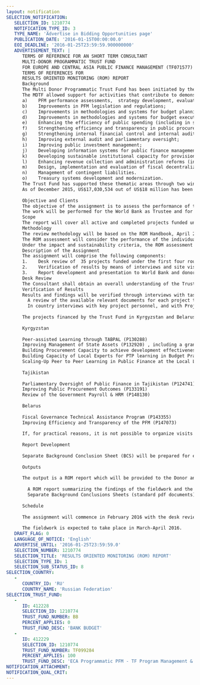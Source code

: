 ```yaml
---
layout: notification
SELECTION_NOTIFICATION: 
   SELECTION_ID: 1210774
   NOTIFICATION_TYPE_ID: 3
   TYPE_NAME: 'Advertise in Bidding Opportunities page'
   PUBLICATION_DATE: '2016-01-15T00:00:00.0'
   EOI_DEADLINE: '2016-01-25T23:59:59.900000000'
   ADVERTISEMENT_TEXT: |
      TERMS OF REFERENCE FOR AN SHORT TERM CONSULTANT
      MULTI-DONOR PROGRAMMATIC TRUST FUND 
      FOR EUROPE AND CENTRAL ASIA PUBLIC FINANCE MANAGEMENT (TF071577) 
      TERMS OF REFERENCES FOR 
      RESULTS ORIENTED MONITORING (ROM) REPORT
      Background 
      The Multi Donor Programmatic Trust Fund has been initiated by the Ministry of Finance of the Russian Federation (the Donor), as a joint Russia - World Bank program under Russia Public Financial Management Aid for Development Memorandum of Understanding to support strengthening Public Finance Management (PFM) reforms in the Europe and Central Asia (ECA) Region. The main objective of the ECA Programmatic Trust Fund for Public Finance Management (the Trust Fund) is to support improvements in various dimensions of public finance management in ECA countries. The Trust Fund has been designed as a flexible source of financing for technical support to individual countries or groups of countries.  
      The MDTF allowed support for activities that contribute to demonstrable improvements in various dimensions of PFM performance through institutional capacity building in an individual country or group of countries under the following thematic areas:
      a)	PFM performance assessments,  strategy development, evaluation of strategy implementation;
      b)	Improvements in PFM legislation and regulations;
      c)	Improvements in methodologies and systems for budget planning and budget preparation (including introduction of MTEFs, program and performance based budgeting, etc.);
      d)	Improvements in methodologies and systems for budget execution, accounting and reporting;
      e)	Enhancing the efficiency of public spending (including in specific sectors or sub-sectors);
      f)	Strengthening efficiency and transparency in public procurement 
      g)	Strengthening internal financial control and internal audit; 
      h)	Improving external audit and parliamentary oversight;
      i)	Improving public investment management;
      j)	Developing information systems for public finance management;
      k)	Developing sustainable institutional capacity for provision of PFM-related training;
      l)	Enhancing revenue collection and administration reforms (including tax and Customs);
      m)	Design, implementation and evaluation of fiscal decentralization and sub-national finance reforms;
      n)	Management of contingent liabilities.
      o)	Treasury systems development and modernization.
      The Trust Fund has supported these thematic areas through two windows, a World Bank executed and a recipient executed window. Country level activities were to be recipient executed, but there was a possibility for Bank execution of recipient activities in exceptional circumstances at the request of the government .  Selection of proposals for funding was competitive, based on the extent to which they satisfied the selection criteria established for the two windows and the funds available. 
      As of December 2015, US$17,030,534 out of US$18 million has been allocated through five Rounds of Calls for Proposals to 46 activities covering 14 countries in ECA. These include US$ 8.37 million for Bank-executed activities and US $8.66 million for recipient-executed grants and their supervision. By December 2015 seven activities have been fully completed and three activities are substantially complete. 
      
      Objective and Clients
      The objective of the assignment is to assess the performance of the Trust Fund, applying the following criteria: effectiveness, relevance, efficiency and sustainability. The assignment will follow the approach of summarizing and validating monitoring data of the project in order to provide evidence for reporting on the progress of the trust fund. The report should provide an overall assessment of the Trust Fund performance, along with relevant explanations and recommendations for quality improvements. 
      The work will be performed for the World Bank as Trustee and for the Ministry of Finance of the Russian Federation as the donor responsible for financing the Trust Fund. The final report will be submitted to the World Bank and the Russian MoF.
      Scope
      The report will cover all active and completed projects funded under ECA PFM TF (TF071577) from the first four rounds of grant approvals. Activities approved in round five (June 2015) will not be included because these are mostly in the start-up phase.  Desk-based evaluation will be undertaken for both active and completed projects. For the projects in-progress potential outcomes and intermediary results will be considered. In addition to the desk based review, results will be confirmed through face to face meetings with beneficiaries in three countries with large concentrations of investment by the Trust Fund. 
      Methodology
      The review methodology will be based on the ROM Handbook, April 2012 edition, adapted as necessary for a mainly desk based review. The ROM methodology is based on the collection of supporting information about the performance of programs through document research, interviews and site visits. The information is analyzed and conclusions on the performance of the program are made under the five OECD DAC criteria. Specific attention will be given to the points listed in the criteria table produced by the World Bank team in the Annex 1 to this ToR. The methodology may be extended to address other specific performance issues as required by the Donor. 
      The ROM assessment will consider the performance of the individual projects. This will be reported in a separate Background Conclusion Sheet (BCS) for each project. A consolidated BCS will be prepared to make an overall assessment at Trust Fund level with a special prioritization on relevance and effectiveness based on the criteria agreed with the Donor. The overall assessment takes into account both the projects visited and those covered through the desk review. The ROM report will focus on Trust Fund level issues and make reference to individual projects in support of its findings.
      Under the impact and sustainability criteria, the ROM assessment will specifically consider how useful have these projects been for preparing the ground for bilateral projects (funded by the Donor or World Bank).   
      Description of the Assignment
      The assignment will comprise the following components:
      1.	Desk review of  35 projects funded under the first four rounds of the Trust Fund 
      2.	Verification of results by means of interviews and site visits to three countries in the ECA region 
      3.	Report development and presentation to World Bank and donors
      Desk Review
      The Consultant shall obtain an overall understanding of the Trust Fund and of the projects supported from the review of the Rules of Operations, trust fund annual reports, monitoring reports submitted by team leaders, and review of project outputs. Information about the overall program will also be obtained from discussions with the Trust Fund Manager and the Donor (Russian MoF).  
      Verification of Results
      Results and findings will be verified through interviews with task-teams and field visits to selected countries/projects. Field visits are proposed to the Kyrgyz Republic, Tajikistan and Belarus.  These three countries represent include the two highest priority countries for assistance (Krygyzstan and Tajikistan) and of the largest beneficiaries of the TF (Belarus). The projects will include activities supported through both Window 1 (Bank-executed) and Window 2 (recipient-executed). The field work will consist of the following tasks:
      	A review of the available relevant documents for each project to gain an understanding of the wider context and of the intervention logic and indicators for the project and guide preparation of the list of interview questions.  
      	In country interviews with key project personnel, and with Project beneficiaries in-country, supplemented by VC, telephone interview or email correspondence as required. 
      
      The projects financed by the Trust Fund in Kyrgyzstan and Belarus are as follows:
      
      Kyrgyzstan
      
      Peer-assisted Learning through TABPAL (P130288)
      Improving Management of State Assets (P132920) , including a grant for project supervision
      Building Procurement Capacity to achieve development effectiveness (P148998)   
      Building Capacity of Local Experts for PTP learning in Budget Practice  (P146809)
      Scaling-Up Peer to Peer Learning in Public Finance at the Local Level (P148471)
      
      Tajikistan
      
      Parliamentary Oversight of Public Finance in Tajikistan (P124741)
      Improving Public Procurement Outcomes (P133191)
      Review of the Government Payroll & HRM (P148130)
      
      Belarus
      
      Fiscal Governance Technical Assistance Program (P143355)
      Improving Efficiency and Transparency of the PFM (P147073)
      
      If, for practical reasons, it is not possible to organize visits to all of these countries, a preferred alternative would be Moldova, which is also a low income country with a high concentration of activity and investment. Organization of meetings with officials will be facilitated by the World Bank task teams responsible for the relevant projects.
      
      Report Development
      
      Separate Background Conclusion Sheet (BCS) will be prepared for each project reviewed, after completion of desk based review, interviews and field visits. A consolidated BCS will be prepared to make an overall assessment at Trust Fund level with a special focus on relevance and effectiveness. Note that the BCS does not include recommendations. A separate list of recommendations will be included in the ROM report.
      
      Outputs
      
      The output is a ROM report which will be provided to the Donor and the World Bank. The report will consist of:
      
      	A ROM report summarizing the findings of the fieldwork and the wider comments on the program as a whole. The report includes a grading assessment for the program, overall conclusions and recommendations
      	Separate Background Conclusions Sheets (standard pdf documents) for each of the projects for which fieldwork was made. 
      
      Schedule
      
      The assignment will commence in February 2016 with the desk review.
      
      The fieldwork is expected to take place in March-April 2016.
   DRAFT_FLAG: 0
   LANGUAGE_OF_NOTICE: 'English'
   ADVERTISE_UNTIL: '2016-01-25T23:59:59.0'
   SELECTION_NUMBER: 1210774
   SELECTION_TITLE: 'RESULTS ORIENTED MONITORING (ROM) REPORT'
   SELECTION_TYPE_ID: 1
   SELECTION_SUB_STATUS_ID: 8
SELECTION_COUNTRY: 
   - 
      COUNTRY_ID: 'RU'
      COUNTRY_NAME: 'Russian Federation'
SELECTION_TRUST_FUND: 
   - 
      ID: 412228
      SELECTION_ID: 1210774
      TRUST_FUND_NUMBER: BB
      PERCENT_APPLIES: 0
      TRUST_FUND_DESC: 'BANK BUDGET'
   - 
      ID: 412229
      SELECTION_ID: 1210774
      TRUST_FUND_NUMBER: TF099284
      PERCENT_APPLIES: 100
      TRUST_FUND_DESC: 'ECA Programmatic PFM - TF Program Management & Administration Costs'
NOTIFICATION_ATTACHMENT: 
NOTIFICATION_QUAL_CRIT: 
---
```

